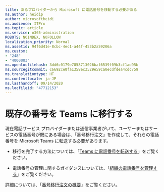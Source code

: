 ```yaml
---
title: あるプロバイダーから Microsoft に電話番号を移動する必要がある
ms.author: heidip
author: microsoftheidi
ms.audience: ITPro
ms.topic: article
ms.service: o365-administration
ROBOTS: NOINDEX, NOFOLLOW
localization_priority: Normal
ms.assetid: 94f6d41e-8cbc-4ec1-a44f-453b2a59206a
ms.custom:
- "248"
- "4000003"
ms.openlocfilehash: 3dd6c0179e7858713026baf6539f09b3cf1ad95b
ms.sourcegitcommit: c6692ce0fa1358ec3529e59ca0ecdfdea4cdc759
ms.translationtype: HT
ms.contentlocale: ja-JP
ms.lasthandoff: 09/14/2020
ms.locfileid: "47712153"
---
```

# <a name="port-existing-numbers-to-teams"></a>既存の番号を Teams に移行する

現在電話サービス プロバイダーまたは通信事業者がいて、ユーザーまたはサービスの電話番号が既にある場合は、「番号移行注文」を作成して、それらの電話番号を Microsoft Teams に転送する必要があります。

- 移行を完了する方法については、「[Teams に電話番号を転送する](https://docs.microsoft.com/microsoftteams/phone-number-calling-plans/transfer-phone-numbers-to-teams)」をご覧ください。 

- 電話番号の管理に関するガイダンスについては、「[組織の電話番号を管理する](https://docs.microsoft.com/microsoftteams/manage-phone-numbers-for-your-organization/manage-phone-numbers-for-your-organization)」をご覧ください。 

詳細については、「[番号移行注文の概要](https://docs.microsoft.com/MicrosoftTeams/phone-number-calling-plans/port-order-overview)」をご覧ください。  